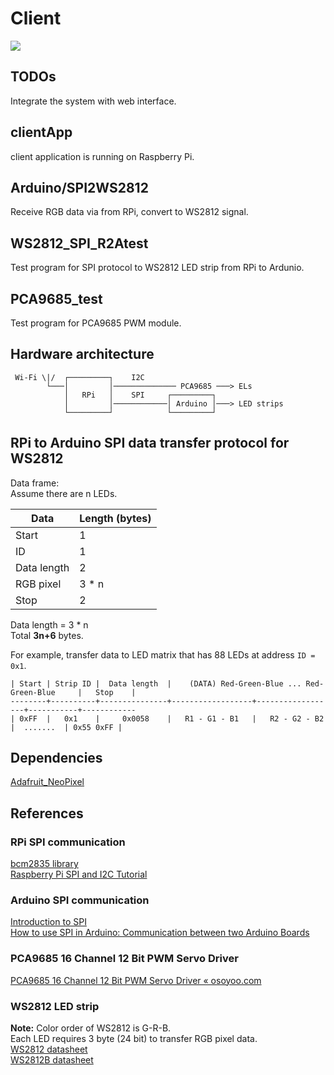 # Client 

<img src="https://img.shields.io/badge/platform-linux-lightgrey.svg">

## TODOs
Integrate the system with web interface.  

## clientApp
client application is running on Raspberry Pi.  

## Arduino/SPI2WS2812
Receive RGB data via from RPi, convert to WS2812 signal. 

## WS2812_SPI_R2Atest
Test program for SPI protocol to WS2812 LED strip from RPi to Ardunio.

## PCA9685_test
Test program for PCA9685 PWM module.

## Hardware architecture

```
 Wi-Fi \|/  ┌─────────┐    I2C  
        └───│         │────────────── PCA9685 ───> ELs  
            │   RPi   │    SPI     ┌─────────┐  
            │         │────────────│ Arduino │───> LED strips  
            └─────────┘            └─────────┘  
```

## RPi to Arduino SPI data transfer protocol for WS2812
Data frame:  
Assume there are n LEDs.  

| Data | Length (bytes) |
| ---- | ---- |
| Start | 1 |
| ID | 1 |
| Data length | 2 |
| RGB pixel | 3 * n |
| Stop | 2 |

Data length = 3 * n  
Total **3n+6** bytes.  

For example, transfer data to LED matrix that has 88 LEDs at address `ID = 0x1`.  
```
| Start | Strip ID |  Data length  |    (DATA) Red-Green-Blue ... Red-Green-Blue     |   Stop    |
--------+----------+---------------+------------------+------------------+-----------+------------
| 0xFF  |   0x1    |     0x0058    |   R1 - G1 - B1   |   R2 - G2 - B2   |  .......  | 0x55 0xFF |
```

## Dependencies
[Adafruit_NeoPixel](https://github.com/adafruit/Adafruit_NeoPixel)  

## References

### RPi SPI communication
[bcm2835 library](https://www.airspayce.com/mikem/bcm2835/index.html)  
[Raspberry Pi SPI and I2C Tutorial](https://learn.sparkfun.com/tutorials/raspberry-pi-spi-and-i2c-tutorial/all)  

### Arduino SPI communication
[Introduction to SPI](https://arduino.stackexchange.com/questions/16348/how-do-you-use-spi-on-an-arduino)  
[How to use SPI in Arduino: Communication between two Arduino Boards](https://circuitdigest.com/microcontroller-projects/arduino-spi-communication-tutorial)  

### PCA9685 16 Channel 12 Bit PWM Servo Driver
[PCA9685 16 Channel 12 Bit PWM Servo Driver « osoyoo.com](https://osoyoo.com/2017/07/18/pca9685-16-channel-12-bit-pwm-servo-driver/)  

### WS2812 LED strip
**Note:** Color order of WS2812 is G-R-B.  
Each LED requires 3 byte (24 bit) to transfer RGB pixel data.  
[WS2812 datasheet](https://cdn-shop.adafruit.com/datasheets/WS2812.pdf)  
[WS2812B datasheet](https://cdn-shop.adafruit.com/datasheets/WS2812B.pdf)  